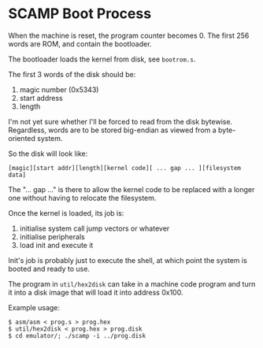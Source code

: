 # SCAMP Boot Process

When the machine is reset, the program counter becomes 0. The first 256 words are ROM, and contain the bootloader.

The bootloader loads the kernel from disk, see `bootrom.s`.

The first 3 words of the disk should be:

  1. magic number (0x5343)
  2. start address
  3. length

I'm not yet sure whether I'll be forced to read from the disk bytewise. Regardless, words are to be
stored big-endian as viewed from a byte-oriented system.

So the disk will look like:

    [magic][start addr][length][kernel code][ ... gap ... ][filesystem data]

The "... gap ..." is there to allow the kernel code to be replaced with a longer one without
having to relocate the filesystem.

Once the kernel is loaded, its job is:

  1. initialise system call jump vectors or whatever
  2. initialise peripherals
  3. load init and execute it

Init's job is probably just to execute the shell, at which point the system is booted and ready
to use.

The program in `util/hex2disk` can take in a machine code program and turn it into a disk image
that will load it into address 0x100.

Example usage:

    $ asm/asm < prog.s > prog.hex
    $ util/hex2disk < prog.hex > prog.disk
    $ cd emulator/; ./scamp -i ../prog.disk
